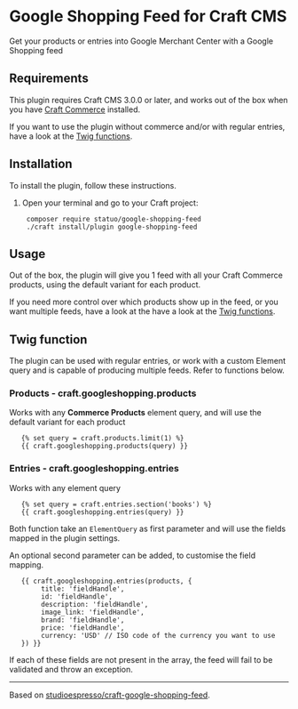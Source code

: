 # Google Shopping Feed for Craft CMS

Get your products or entries into Google Merchant Center with a Google Shopping feed

## Requirements

This plugin requires Craft CMS 3.0.0 or later, and works out of the box when you have [Craft Commerce](http://plugins.craftcms.com/commerce) installed.

If you want to use the plugin without commerce and/or with regular entries, have a look at the [Twig functions](#twig-function).

## Installation

To install the plugin, follow these instructions.

1. Open your terminal and go to your Craft project:

        composer require statuo/google-shopping-feed
        ./craft install/plugin google-shopping-feed

## Usage
Out of the box, the plugin will give you 1 feed with all your Craft Commerce products, using the default variant for each product.

If you need more control over which products show up in the feed, or you want multiple feeds, have a look at the have a look at the [Twig functions](#twig-function). 

## Twig function
The plugin can be used with regular entries, or work with a custom Element query and is capable of producing multiple feeds. Refer to functions below.

### Products - craft.googleshopping.products
Works with any **Commerce Products** element query, and will use the default variant for each product

       {% set query = craft.products.limit(1) %}
       {{ craft.googleshopping.products(query) }}

### Entries - craft.googleshopping.entries
Works with any element query

       {% set query = craft.entries.section('books') %}
       {{ craft.googleshopping.entries(query) }}

Both function take an `ElementQuery` as first parameter and will use the fields mapped in the plugin settings.

An optional second parameter can be added, to customise the field mapping.

       {{ craft.googleshopping.entries(products, {
            title: 'fieldHandle',
            id: 'fieldHandle',
            description: 'fieldHandle',
            image_link: 'fieldHandle',
            brand: 'fieldHandle',
            price: 'fieldHandle',
            currency: 'USD' // ISO code of the currency you want to use
       }) }}

If each of these fields are not present in the array, the feed will fail to be validated and throw an exception.

---

Based on [studioespresso/craft-google-shopping-feed](https://github.com/studioespresso/craft-google-shopping-feed/tree/master).
